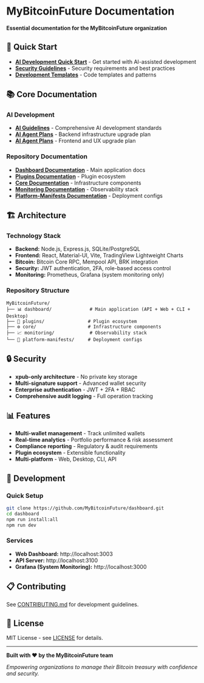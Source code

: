# MyBitcoinFuture Documentation

**Essential documentation for the MyBitcoinFuture organization**

## 🚀 Quick Start

- **[AI Development Quick Start](ai/QUICK_START.md)** - Get started with AI-assisted development
- **[Security Guidelines](ai/SECURITY.md)** - Security requirements and best practices
- **[Development Templates](ai/TEMPLATES.md)** - Code templates and patterns

## 📚 Core Documentation

### **AI Development**
- **[AI Guidelines](AI_GUIDELINES.md)** - Comprehensive AI development standards
- **[AI Agent Plans](AI_AGENT_PLAN_1_BACKEND_INFRASTRUCTURE.md)** - Backend infrastructure upgrade plan
- **[AI Agent Plans](AI_AGENT_PLAN_2_FRONTEND_UX_PLATFORMS.md)** - Frontend and UX upgrade plan

### **Repository Documentation**
- **[Dashboard Documentation](https://github.com/MyBitcoinFuture/dashboard/tree/main/docs)** - Main application docs
- **[Plugins Documentation](https://github.com/MyBitcoinFuture/plugins/blob/main/README.md)** - Plugin ecosystem
- **[Core Documentation](https://github.com/MyBitcoinFuture/core/blob/main/README.md)** - Infrastructure components
- **[Monitoring Documentation](https://github.com/MyBitcoinFuture/monitoring/blob/main/README.md)** - Observability stack
- **[Platform-Manifests Documentation](https://github.com/MyBitcoinFuture/platform-manifests/blob/main/README.md)** - Deployment configs

## 🏗️ Architecture

### **Technology Stack**
- **Backend:** Node.js, Express.js, SQLite/PostgreSQL
- **Frontend:** React, Material-UI, Vite, TradingView Lightweight Charts
- **Bitcoin:** Bitcoin Core RPC, Mempool API, BRK integration
- **Security:** JWT authentication, 2FA, role-based access control
- **Monitoring:** Prometheus, Grafana (system monitoring only)

### **Repository Structure**
```
MyBitcoinFuture/
├── 📊 dashboard/              # Main application (API + Web + CLI + Desktop)
├── 🔌 plugins/                # Plugin ecosystem
├── ⚙️ core/                   # Infrastructure components
├── 📈 monitoring/             # Observability stack
└── 🚀 platform-manifests/     # Deployment configs
```

## 🔒 Security

- **xpub-only architecture** - No private key storage
- **Multi-signature support** - Advanced wallet security
- **Enterprise authentication** - JWT + 2FA + RBAC
- **Comprehensive audit logging** - Full operation tracking

## 📊 Features

- **Multi-wallet management** - Track unlimited wallets
- **Real-time analytics** - Portfolio performance & risk assessment
- **Compliance reporting** - Regulatory & audit requirements
- **Plugin ecosystem** - Extensible functionality
- **Multi-platform** - Web, Desktop, CLI, API

## 🚀 Development

### **Quick Setup**
```bash
git clone https://github.com/MyBitcoinFuture/dashboard.git
cd dashboard
npm run install:all
npm run dev
```

### **Services**
- **Web Dashboard:** http://localhost:3003
- **API Server:** http://localhost:3100
- **Grafana (System Monitoring):** http://localhost:3000

## 📋 Contributing

See [CONTRIBUTING.md](https://github.com/MyBitcoinFuture/.github/blob/main/CONTRIBUTING.md) for development guidelines.

## 📄 License

MIT License - see [LICENSE](https://github.com/MyBitcoinFuture/.github/blob/main/LICENSE) for details.

---

**Built with ❤️ by the MyBitcoinFuture team**

*Empowering organizations to manage their Bitcoin treasury with confidence and security.*
